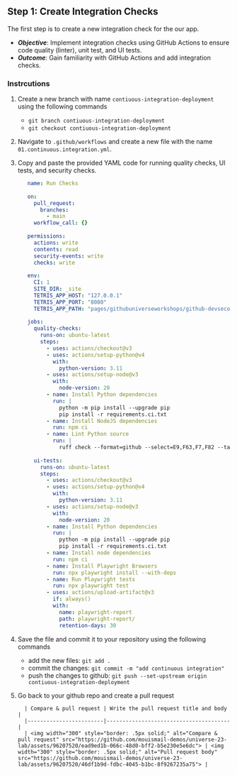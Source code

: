 ## Step 1: Create Integration Checks

The first step is to create a new integration check for the our app. 

- _**Objective**_: Implement integration checks using GitHub Actions to ensure code quality (linter), unit test, and UI tests.
- _**Outcome**_: Gain familiarity with GitHub Actions and add integration checks.

### Instrcutions

1. Create a new branch with name `contiuous-integration-deployment` using the following commands
    - `git branch contiuous-integration-deployment`
    - `git checkout contiuous-integration-deployment`
2. Navigate to `.github/workflows` and create a new file with the name `01.continuous.integration.yml`.
3. Copy and paste the provided YAML code for running quality checks, UI tests, and security checks.
   ```yaml
      name: Run Checks
      
      on:
        pull_request:
          branches:
            - main
        workflow_call: {}
      
      permissions:
        actions: write
        contents: read
        security-events: write
        checks: write
      
      env:
        CI: 1
        SITE_DIR: _site
        TETRIS_APP_HOST: "127.0.0.1"
        TETRIS_APP_PORT: "8080"
        TETRIS_APP_PATH: "pages/githubuniverseworkshops/github-devsecops-fundamentals"
      
      jobs:
        quality-checks:
          runs-on: ubuntu-latest
          steps:
            - uses: actions/checkout@v3
            - uses: actions/setup-python@v4
              with:
                python-version: 3.11
            - uses: actions/setup-node@v3
              with:
                node-version: 20
            - name: Install Python dependencies
              run: |
                python -m pip install --upgrade pip
                pip install -r requirements.ci.txt
            - name: Install NodeJS dependencies
              run: npm ci
            - name: Lint Python source
              run: |
                ruff check --format=github --select=E9,F63,F7,F82 --target-version=py311 .
      
        ui-tests:
          runs-on: ubuntu-latest
          steps:
            - uses: actions/checkout@v3
            - uses: actions/setup-python@v4
              with:
                python-version: 3.11
            - uses: actions/setup-node@v3
              with:
                node-version: 20
            - name: Install Python dependencies
              run: |
                python -m pip install --upgrade pip
                pip install -r requirements.ci.txt
            - name: Install node dependencies
              run: npm ci
            - name: Install Playwright Browsers
              run: npx playwright install --with-deps
            - name: Run Playwright tests
              run: npx playwright test
            - uses: actions/upload-artifact@v3
              if: always()
              with:
                name: playwright-report
                path: playwright-report/
                retention-days: 30
      ```
4. Save the file and commit it to your repository using the following commands
    - add the new files: `git add .`
    - commit the changes: `git commit -m "add continuous integration"`
    - push the changes to github: `git push --set-upstream origin contiuous-integration-deployment`
5. Go back to your github repo and create a pull request
   
         | Compare & pull request | Write the pull request title and body |
         |------------------------|---------------------------------------|
         | <img width="300" style="border: .5px solid;" alt="Compare & pull request" src="https://github.com/mouismail-demos/universe-23-lab/assets/96207520/ead9ed1b-066c-48d0-bff2-b5e230e5e6dc"> | <img width="300" style="border: .5px solid;" alt="Pull request body" src="https://github.com/mouismail-demos/universe-23-lab/assets/96207520/46df1b9d-fdbc-4045-b1bc-8f9267235a75"> |
